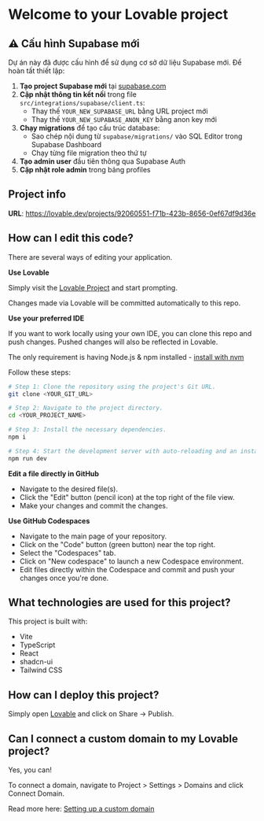 # Welcome to your Lovable project

## ⚠️ Cấu hình Supabase mới

Dự án này đã được cấu hình để sử dụng cơ sở dữ liệu Supabase mới. Để hoàn tất thiết lập:

1. **Tạo project Supabase mới** tại [supabase.com](https://supabase.com)
2. **Cập nhật thông tin kết nối** trong file `src/integrations/supabase/client.ts`:
   - Thay thế `YOUR_NEW_SUPABASE_URL` bằng URL project mới
   - Thay thế `YOUR_NEW_SUPABASE_ANON_KEY` bằng anon key mới
3. **Chạy migrations** để tạo cấu trúc database:
   - Sao chép nội dung từ `supabase/migrations/` vào SQL Editor trong Supabase Dashboard
   - Chạy từng file migration theo thứ tự
4. **Tạo admin user** đầu tiên thông qua Supabase Auth
5. **Cập nhật role admin** trong bảng profiles

## Project info

**URL**: https://lovable.dev/projects/92060551-f71b-423b-8656-0ef67df9d36e

## How can I edit this code?

There are several ways of editing your application.

**Use Lovable**

Simply visit the [Lovable Project](https://lovable.dev/projects/92060551-f71b-423b-8656-0ef67df9d36e) and start prompting.

Changes made via Lovable will be committed automatically to this repo.

**Use your preferred IDE**

If you want to work locally using your own IDE, you can clone this repo and push changes. Pushed changes will also be reflected in Lovable.

The only requirement is having Node.js & npm installed - [install with nvm](https://github.com/nvm-sh/nvm#installing-and-updating)

Follow these steps:

```sh
# Step 1: Clone the repository using the project's Git URL.
git clone <YOUR_GIT_URL>

# Step 2: Navigate to the project directory.
cd <YOUR_PROJECT_NAME>

# Step 3: Install the necessary dependencies.
npm i

# Step 4: Start the development server with auto-reloading and an instant preview.
npm run dev
```

**Edit a file directly in GitHub**

- Navigate to the desired file(s).
- Click the "Edit" button (pencil icon) at the top right of the file view.
- Make your changes and commit the changes.

**Use GitHub Codespaces**

- Navigate to the main page of your repository.
- Click on the "Code" button (green button) near the top right.
- Select the "Codespaces" tab.
- Click on "New codespace" to launch a new Codespace environment.
- Edit files directly within the Codespace and commit and push your changes once you're done.

## What technologies are used for this project?

This project is built with:

- Vite
- TypeScript
- React
- shadcn-ui
- Tailwind CSS

## How can I deploy this project?

Simply open [Lovable](https://lovable.dev/projects/92060551-f71b-423b-8656-0ef67df9d36e) and click on Share -> Publish.

## Can I connect a custom domain to my Lovable project?

Yes, you can!

To connect a domain, navigate to Project > Settings > Domains and click Connect Domain.

Read more here: [Setting up a custom domain](https://docs.lovable.dev/tips-tricks/custom-domain#step-by-step-guide)
